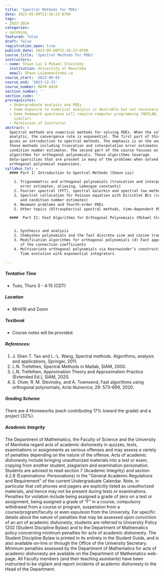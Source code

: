 ```yaml
---
title: 'Spectral Methods for PDEs'
date: 2023-05-09T22:16:23-0700
tags:
- 2023-2024
categories:
- upcoming
featured: false
draft: false
registration_open: true
publish_date: 2023-05-09T22:16:23-0700
course_title: 'Spectral Methods for PDEs'
instructors:
- name: Shaun Lui & Mikael Slevinsky
  institution: University of Manitoba
  email: Shaun.Lui@umanitoba.ca
course_start: '2023-09-01'
course_end: '2023-12-31'
course_number: MATH 8410
section_number: ''
section_code: ''
prerequisites:
  - Undergraduate analysis and PDEs
  - Some exposure to numerical analysis is desirable but not necessary
  - Some homework questions will require computer programming (MATLAB, Julia or
    similar)
  - Permission of Instructor
abstract: >
  Spectral methods are numerical methods for solving PDEs. When the solution is
  analytic, the convergence rate is exponential. The first part of this course
  gives an introduction to spectral methods. The emphasis is on the analysis of
  these methods including truncation and interpolation error estimates, and
  condition number estimates. The second part of the course focuses on fast
  algorithms for orthogonal polynomials. These algorithms leverage
  data-sparsities that are present in many of the problems when solved by
  orthogonal polynomial expansions.
syllabus_txt: >
  #### Part I: Introduction to Spectral Methods (Shaun Lui)

    1. Trigonometric and orthogonal polynomials (truncation and interpolation
       error estimates, aliasing, Lebesgue constants)
    2. Fourier spectral (FFT), spectral Galerkin and spectral tau methods
    3. Spectral collocation for Poisson equation with Dirichlet BCs (convergence
       and condition number estimates)
    4. Neumann problems and fourth-order PDEs
    5. Other topics (Ultraspherical spectral methods, time-dependent PDEs)

  ####  Part II: Fast Algorithms for Orthogonal Polynomials (Mikael Slevinsky)


    1. Synthesis and analysis
    2. Chebyshev polynomials and the fast discrete sine and cosine transforms
    3. Modification algorithms for orthogonal polynomials (d) Fast approximation
       of the connection coefficients
    4. Multivariate orthogonal polynomials via Koornwinder’s construction (f)
       Time evolution with exponential integrators

---
```

##### Tentative Time
  * Tues, Thurs 3 - 4:15 (CDT)
##### Location
  * MH416 and Zoom
##### Textbook
  * Course notes will be provided.
##### References:
1. J. Shen T. Tao and L.-L. Wang, Spectral methods. Algorithms, analysis and
   applications, Springer, 2011.
2. L.N. Trefethen, Spectral Methods in Matlab, SIAM, 2000.
3. L.N. Trefethen, Approimation Theory and Approximation Practice (Extended Ed.), SIAM, 2020.
4. S. Olver, R. M. Slevinsky, and A. Townsend, Fast algorithms using orthogonal
   polynomials, _Acta Numerica_, 29: 573–699, 2020.

##### Grading Scheme
There are 4 Homeworks (each contributing 17% toward the grade) and a project (32%).

##### Academic Integrity
The Department of Mathematics, the Faculty of Science and the University of
Manitoba regard acts of academic dishonesty in quizzes, tests, examinations or
assignments as serious offenses and may assess a variety of penalties depending
on the nature of the offense. Acts of academic dishonesty include bringing
unauthorized materials into a test or exam, copying from another student,
plagiarism and examination personation. Students are advised to read section 7
(Academic Integrity) and section 4.2.8 (Examinations: Personations) in the
"General Academic Regulations and Requirement" of the current Undergraduate
Calendar. Note, in particular that cell phones and pagers are explicitly
listed as unauthorized materials, and hence may not be present during tests or
examinations. Penalties for violation include being assigned a grade of zero on
a test or assignment, being assigned a grade of “F” in a course, compulsory
withdrawal from a course or program, suspension from a course/program/faculty or
even expulsion from the University. For specific details about the nature of
penalties that may be assessed upon conviction of an act of academic dishonesty,
students are referred to University Policy 1202 (Student Discipline Bylaw) and
to the Department of Mathematics policy concerning minimum penalties for acts of
academic dishonesty. The Student Discipline Bylaw is printed in its entirety in
the Student Guide, and is also available on-line or through the Office of the
University Secretary. Minimum penalties assessed by the Department of
Mathematics for acts of academic dishonesty are available on the Department of
Mathematics web-page. All Faculty members (and their teaching assistants) have
been instructed to be vigilant and report incidents of academic dishonesty to
the Head of the Department.
